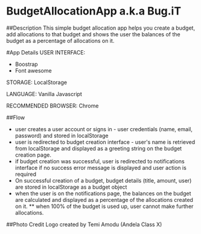 # BudgetAllocationApp a.k.a Bug.iT

##Description
This simple budget allocation app helps you create a budget, add allocations to that budget and shows the user the balances of the budget as a percentage of allocations on it.

#App Details
USER INTERFACE:
* Boostrap
* Font awesome

STORAGE:
LocalStorage

LANGUAGE:
Vanilla Javascript

RECOMMENDED BROWSER:
Chrome


##Flow
 * user creates a user account or signs in - user credentials (name, email, password) and stored in localStorage
 * user is redirected to budget creation interface - user's name is retrieved from localStorage and displayed as a greeting string on the budget creation page.
 * if budget creation was successful, user is redirected to notifications interface if no success error message is displayed and user action is required
 * On successful creation of a budget, budget details (title, amount, user) are stored in localStorage as a budget object
 * when the user is on the notifications page, the balances on the budget are calculated and displayed as a percentage of the allocations created on it. 
 ** when 100% of the budget is used up, user cannot make further allocations.

##Photo Credit
Logo created by Temi Amodu (Andela Class X)
